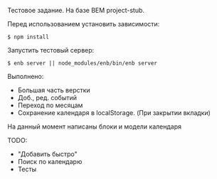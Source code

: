 Тестовое задание. На базе BEM project-stub.

Перед использованием установить зависимости:
```
$ npm install
```

Запустить тестовый сервер:
```
$ enb server || node_modules/enb/bin/enb server
```

Выполнено:
* Большая часть верстки
* Доб., ред. событий
* Переход по месяцам
* Сохранение календаря в localStorage. (При закрытии вкладки)

На данный момент написаны блоки и модели календаря

TODO:
* "Добавить быстро"
* Поиск по календарю
* Тесты